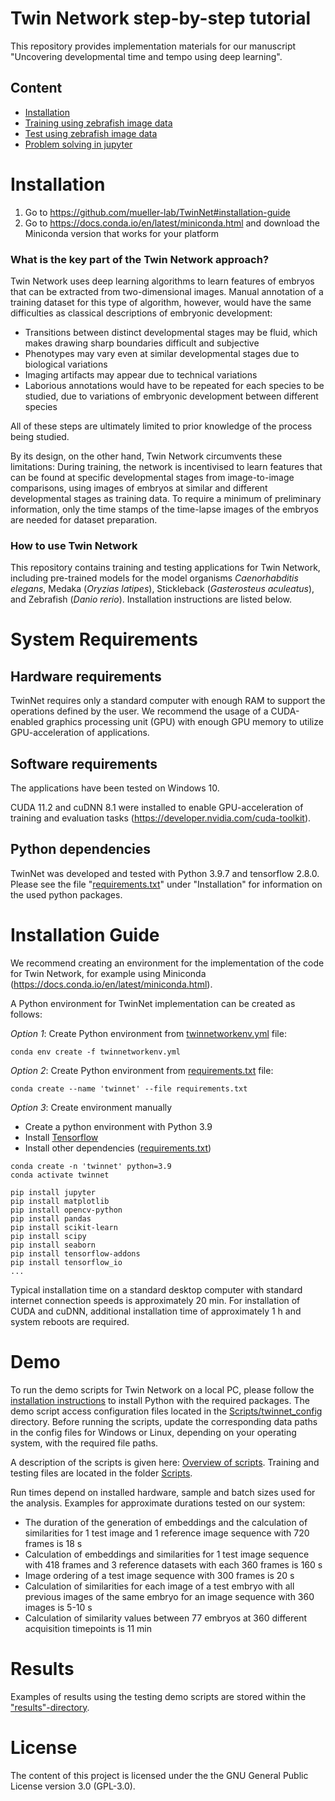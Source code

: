 # Twin Network step-by-step tutorial
This repository provides implementation materials for our manuscript "Uncovering developmental time and tempo using deep learning".

## Content
- [Installation](https://github.com/mueller-lab/TwinNet#overview)
- [Training using zebrafish image data](https://github.com/mueller-lab/TwinNet#system-requirements)
- [Test using zebrafish image data](https://github.com/mueller-lab/TwinNet#installation-guide)
- [Problem solving in jupyter](https://github.com/mueller-lab/TwinNet#Demo)


# Installation
  1. Go to https://github.com/mueller-lab/TwinNet#installation-guide
  2. Go to https://docs.conda.io/en/latest/miniconda.html and download the Miniconda version that works for your platform 

### What is the key part of the Twin Network approach?
Twin Network uses deep learning algorithms to learn features of embryos that can be extracted from two-dimensional images. Manual annotation of a training dataset for this type of algorithm, however, would have the same difficulties as classical descriptions of embryonic development:
- Transitions between distinct developmental stages may be fluid, which makes drawing sharp boundaries difficult and subjective
- Phenotypes may vary even at similar developmental stages due to biological variations
- Imaging artifacts may appear due to technical variations
- Laborious annotations would have to be repeated for each species to be studied, due to variations of embryonic development between different species

All of these steps are ultimately limited to prior knowledge of the process being studied.

By its design, on the other hand, Twin Network circumvents these limitations: During training, the network is incentivised to learn features that can be found at specific developmental stages from image-to-image comparisons, using images of embryos at similar and different developmental stages as training data. To require a minimum of preliminary information, only the time stamps of the time-lapse images of the embryos are needed for dataset preparation.

### How to use Twin Network
This repository contains training and testing applications for Twin Network, including pre-trained models for the model organisms _Caenorhabditis elegans_, Medaka (_Oryzias latipes_), Stickleback (_Gasterosteus aculeatus_), and Zebrafish (_Danio rerio_). Installation instructions are listed below.

# System Requirements
## Hardware requirements
TwinNet requires only a standard computer with enough RAM to support the operations defined by the user. We recommend the usage of a CUDA-enabled graphics processing unit (GPU) with enough GPU memory to utilize GPU-acceleration of applications.

## Software requirements
The applications have been tested on Windows 10.

CUDA 11.2 and cuDNN 8.1 were installed to enable GPU-acceleration of training and evaluation tasks (https://developer.nvidia.com/cuda-toolkit).

## Python dependencies
TwinNet was developed and tested with Python 3.9.7 and tensorflow 2.8.0. Please see the file "[requirements.txt](https://github.com/mueller-lab/TwinNet/blob/main/installation/requirements.txt)" under "Installation" for information on the used python packages.

# Installation Guide
We recommend creating an environment for the implementation of the code for Twin Network, for example using Miniconda (https://docs.conda.io/en/latest/miniconda.html).

A Python environment for TwinNet implementation can be created as follows:

*Option 1*: Create Python environment from [twinnetworkenv.yml](https://github.com/mueller-lab/TwinNet/blob/main/installation/twinnetworkenv.yml) file:
```
conda env create -f twinnetworkenv.yml
```

*Option 2*: Create Python environment from [requirements.txt](https://github.com/mueller-lab/TwinNet/blob/main/installation/requirements.txt) file:
```
conda create --name 'twinnet' --file requirements.txt
```

*Option 3*: Create environment manually
- Create a python environment with Python 3.9
- Install [Tensorflow](https://www.tensorflow.org/install/)
- Install other dependencies ([requirements.txt](https://github.com/mueller-lab/TwinNet/blob/main/installation/requirements.txt))

```
conda create -n 'twinnet' python=3.9 
conda activate twinnet

pip install jupyter
pip install matplotlib
pip install opencv-python
pip install pandas
pip install scikit-learn
pip install scipy
pip install seaborn
pip install tensorflow-addons
pip install tensorflow_io
...
```

Typical installation time on a standard desktop computer with standard internet connection speeds is approximately 20 min. For installation of CUDA and cuDNN, additional installation time of approximately 1 h and system reboots are required.

# Demo
To run the demo scripts for Twin Network on a local PC, please follow the [installation instructions](https://github.com/mueller-lab/TwinNet#installation-guide) to install Python with the required packages. The demo script access configuration files located in the [Scripts/twinnet_config](https://github.com/mueller-lab/TwinNet/tree/main/code/Scripts/twinnet_config) directory. Before running the scripts, update the corresponding data paths in the config files for Windows or Linux, depending on your operating system, with the required file paths.

A description of the scripts is given here: [Overview of scripts](https://github.com/mueller-lab/TwinNet/tree/main/code/Scripts/README.md). Training and testing files are located in the folder [Scripts](https://github.com/mueller-lab/TwinNet/tree/main/code/Scripts).

Run times depend on installed hardware, sample and batch sizes used for the analysis. Examples for approximate durations tested on our system:
- The duration of the generation of embeddings and the calculation of similarities for 1 test image and 1 reference image sequence with 720 frames is 18 s
- Calculation of embeddings and similarities for 1 test image sequence with 418 frames and 3 reference datasets with each 360 frames is 160 s
- Image ordering of a test image sequence with 300 frames is 20 s
- Calculation of similarities for each image of a test embryo with all previous images of the same embryo for an image sequence with 360 images is 5-10 s
- Calculation of similarity values between 77 embryos at 360 different acquisition timepoints is 11 min

# Results
Examples of results using the testing demo scripts are stored within the ["results"-directory](https://github.com/mueller-lab/TwinNet/tree/main/results).

# License
The content of this project is licensed under the the GNU General Public License version 3.0 (GPL-3.0).
